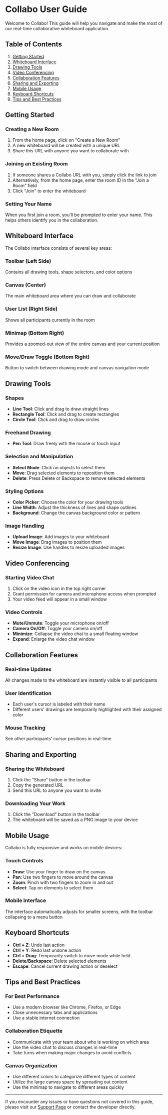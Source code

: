 # Collabo User Guide

Welcome to Collabo! This guide will help you navigate and make the most of our real-time collaborative whiteboard application.

## Table of Contents

1. [Getting Started](#getting-started)
2. [Whiteboard Interface](#whiteboard-interface)
3. [Drawing Tools](#drawing-tools)
4. [Video Conferencing](#video-conferencing)
5. [Collaboration Features](#collaboration-features)
6. [Sharing and Exporting](#sharing-and-exporting)
7. [Mobile Usage](#mobile-usage)
8. [Keyboard Shortcuts](#keyboard-shortcuts)
9. [Tips and Best Practices](#tips-and-best-practices)

## Getting Started

### Creating a New Room

1. From the home page, click on "Create a New Room"
2. A new whiteboard will be created with a unique URL
3. Share this URL with anyone you want to collaborate with

### Joining an Existing Room

1. If someone shares a Collabo URL with you, simply click the link to join
2. Alternatively, from the home page, enter the room ID in the "Join a Room" field
3. Click "Join" to enter the whiteboard

### Setting Your Name

When you first join a room, you'll be prompted to enter your name. This helps others identify you in the collaboration.

## Whiteboard Interface

The Collabo interface consists of several key areas:

### Toolbar (Left Side)

Contains all drawing tools, shape selectors, and color options

### Canvas (Center)

The main whiteboard area where you can draw and collaborate

### User List (Right Side)

Shows all participants currently in the room

### Minimap (Bottom Right)

Provides a zoomed-out view of the entire canvas and your current position

### Move/Draw Toggle (Bottom Right)

Button to switch between drawing mode and canvas navigation mode

## Drawing Tools

### Shapes

- **Line Tool**: Click and drag to draw straight lines
- **Rectangle Tool**: Click and drag to create rectangles
- **Circle Tool**: Click and drag to draw circles

### Freehand Drawing

- **Pen Tool**: Draw freely with the mouse or touch input

### Selection and Manipulation

- **Select Mode**: Click on objects to select them
- **Move**: Drag selected elements to reposition them
- **Delete**: Press Delete or Backspace to remove selected elements

### Styling Options

- **Color Picker**: Choose the color for your drawing tools
- **Line Width**: Adjust the thickness of lines and shape outlines
- **Background**: Change the canvas background color or pattern

### Image Handling

- **Upload Image**: Add images to your whiteboard
- **Move Image**: Drag images to position them
- **Resize Image**: Use handles to resize uploaded images

## Video Conferencing

### Starting Video Chat

1. Click on the video icon in the top right corner
2. Grant permission for camera and microphone access when prompted
3. Your video feed will appear in a small window

### Video Controls

- **Mute/Unmute**: Toggle your microphone on/off
- **Camera On/Off**: Toggle your camera on/off
- **Minimize**: Collapse the video chat to a small floating window
- **Expand**: Enlarge the video chat window

## Collaboration Features

### Real-time Updates

All changes made to the whiteboard are instantly visible to all participants

### User Identification

- Each user's cursor is labeled with their name
- Different users' drawings are temporarily highlighted with their assigned color

### Mouse Tracking

See other participants' cursor positions in real-time

## Sharing and Exporting

### Sharing the Whiteboard

1. Click the "Share" button in the toolbar
2. Copy the generated URL
3. Send this URL to anyone you want to invite

### Downloading Your Work

1. Click the "Download" button in the toolbar
2. The whiteboard will be saved as a PNG image to your device

## Mobile Usage

Collabo is fully responsive and works on mobile devices:

### Touch Controls

- **Draw**: Use your finger to draw on the canvas
- **Pan**: Use two fingers to move around the canvas
- **Zoom**: Pinch with two fingers to zoom in and out
- **Select**: Tap on elements to select them

### Mobile Interface

The interface automatically adjusts for smaller screens, with the toolbar collapsing to a menu button

## Keyboard Shortcuts

- **Ctrl + Z**: Undo last action
- **Ctrl + Y**: Redo last undone action
- **Ctrl + Drag**: Temporarily switch to move mode while held
- **Delete/Backspace**: Delete selected elements
- **Escape**: Cancel current drawing action or deselect

## Tips and Best Practices

### For Best Performance

- Use a modern browser like Chrome, Firefox, or Edge
- Close unnecessary tabs and applications
- Use a stable internet connection

### Collaboration Etiquette

- Communicate with your team about who is working on which area
- Use the video chat to discuss changes in real-time
- Take turns when making major changes to avoid conflicts

### Canvas Organization

- Use different colors to categorize different types of content
- Utilize the large canvas space by spreading out content
- Use the minimap to navigate to different areas quickly

---

If you encounter any issues or have questions not covered in this guide, please visit our [Support Page](https://codemintah.netlify.app) or contact the developer directly.
